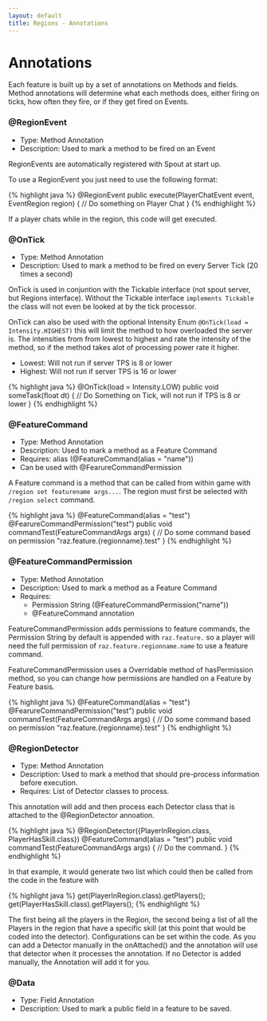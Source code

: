 ```yaml
---
layout: default
title: Regions - Annotations
---
```

# Annotations
Each feature is built up by a set of annotations on Methods and fields. Method annotations will determine what each methods does, either firing on ticks, how often they fire, or if they get fired on Events.

### @RegionEvent
* Type: Method Annotation
* Description: Used to mark a method to be fired on an Event

RegionEvents are automatically registered with Spout at start up.

To use a RegionEvent you just need to use the following format:

{% highlight java %}
@RegionEvent
public execute(PlayerChatEvent event, EventRegion region) {
    // Do something on Player Chat
}
{% endhighlight %}

If a player chats while in the region, this code will get executed.

### @OnTick
* Type: Method Annotation
* Description: Used to mark a method to be fired on every Server Tick (20 times a second)

OnTick is used in conjuntion with the Tickable interface (not spout server, but Regions interface). Without the Tickable interface `implements Tickable` the class will not even be looked at by the tick processor.

OnTick can also be used with the optional Intensity Enum `@OnTick(load = Intensity.HIGHEST)` this will limit the method to how overloaded the server is. The intensities from from lowest to highest and rate the intensity of the method, so if the method takes alot of processing power rate it higher.
* Lowest: Will not run if server TPS is 8 or lower
* Highest: Will not run if server TPS is 16 or lower

{% highlight java %}
@OnTick(load = Intensity.LOW)
public void someTask(float dt) {
    // Do Something on Tick, will not run if TPS is 8 or lower
}
{% endhighlight %}

### @FeatureCommand
* Type: Method Annotation
* Description: Used to mark a method as a Feature Command
* Requires: alias (@FeatureCommand(alias = "name"))
* Can be used with @FearureCommandPermission

A Feature command is a method that can be called from within game with `/region set featurename args...`. The region must first be selected with `/region select` command.

{% highlight java %}
@FeatureCommand(alias = "test")
@FearureCommandPermission("test")
public void commandTest(FeatureCommandArgs args) {
    // Do some command based on permission "raz.feature.{regionname}.test"
}
{% endhighlight %}

### @FeatureCommandPermission
* Type: Method Annotation
* Description: Used to mark a method as a Feature Command
* Requires: 
    * Permission String (@FeatureCommandPermission("name"))
    * @FeatureCommand annotation

FeatureCommandPermission adds permissions to feature commands, the Permission String by default is appended with `raz.feature.` so a player will need the full permission of `raz.feature.regionname.name` to use a feature command.

FeatureCommandPermission uses a Overridable method of hasPermission method, so you can change how permissions are handled on a Feature by Feature basis.

{% highlight java %}
@FeatureCommand(alias = "test")
@FearureCommandPermission("test")
public void commandTest(FeatureCommandArgs args) {
    // Do some command based on permission "raz.feature.{regionname}.test"
}
{% endhighlight %}

### @RegionDetector
* Type: Method Annotation
* Description: Used to mark a method that should pre-process information before execution.
* Requires: List of Detector classes to process.

This annotation will add and then process each Detector class that is attached to the @RegionDetector annoation.

{% highlight java %}
@RegionDetector({PlayerInRegion.class, PlayerHasSkill.class})
@FeatureCommand(alias = "test")
public void commandTest(FeatureCommandArgs args) {
    // Do the command.
}
{% endhighlight %}

In that example, it would generate two list which could then be called from the code in the feature with

{% highlight java %}
get(PlayerInRegion.class).getPlayers();
get(PlayerHasSkill.class).getPlayers();
{% endhighlight %}

The first being all the players in the Region, the second being a list of all the Players in the region that have a specific skill (at this point that would be coded into the detector). Configurations can be set within the code. As you can add a Detector manually in the onAttached() and the annotation will use that detector when it processes the annotation. If no Detector is added manually, the Annotation will add it for you.

### @Data
* Type: Field Annotation
* Description: Used to mark a public field in a feature to be saved.
